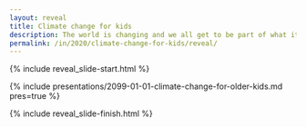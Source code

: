 ```yaml
---
layout: reveal
title: Climate change for kids
description: The world is changing and we all get to be part of what it's changing into
permalink: /in/2020/climate-change-for-kids/reveal/
---
```


{% include reveal_slide-start.html %}

{% include presentations/2099-01-01-climate-change-for-older-kids.md pres=true %}

{% include reveal_slide-finish.html %}

